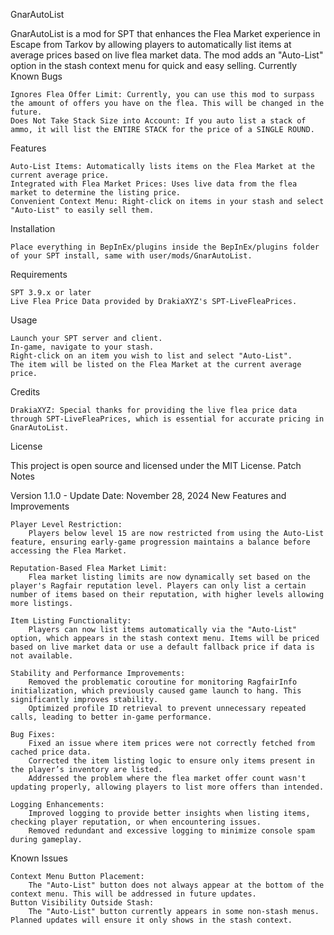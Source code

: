 GnarAutoList

GnarAutoList is a mod for SPT that enhances the Flea Market experience in Escape from Tarkov by allowing players to automatically list items at average prices based on live flea market data. The mod adds an "Auto-List" option in the stash context menu for quick and easy selling.
Currently Known Bugs

    Ignores Flea Offer Limit: Currently, you can use this mod to surpass the amount of offers you have on the flea. This will be changed in the future.
    Does Not Take Stack Size into Account: If you auto list a stack of ammo, it will list the ENTIRE STACK for the price of a SINGLE ROUND.

Features

    Auto-List Items: Automatically lists items on the Flea Market at the current average price.
    Integrated with Flea Market Prices: Uses live data from the flea market to determine the listing price.
    Convenient Context Menu: Right-click on items in your stash and select "Auto-List" to easily sell them.

Installation

    Place everything in BepInEx/plugins inside the BepInEx/plugins folder of your SPT install, same with user/mods/GnarAutoList.

Requirements

    SPT 3.9.x or later
    Live Flea Price Data provided by DrakiaXYZ's SPT-LiveFleaPrices.

Usage

    Launch your SPT server and client.
    In-game, navigate to your stash.
    Right-click on an item you wish to list and select "Auto-List".
    The item will be listed on the Flea Market at the current average price.

Credits

    DrakiaXYZ: Special thanks for providing the live flea price data through SPT-LiveFleaPrices, which is essential for accurate pricing in GnarAutoList.

License

This project is open source and licensed under the MIT License.
Patch Notes

Version 1.1.0 - Update Date: November 28, 2024
New Features and Improvements

    Player Level Restriction:
        Players below level 15 are now restricted from using the Auto-List feature, ensuring early-game progression maintains a balance before accessing the Flea Market.

    Reputation-Based Flea Market Limit:
        Flea market listing limits are now dynamically set based on the player's Ragfair reputation level. Players can only list a certain number of items based on their reputation, with higher levels allowing more listings.

    Item Listing Functionality:
        Players can now list items automatically via the "Auto-List" option, which appears in the stash context menu. Items will be priced based on live market data or use a default fallback price if data is not available.

    Stability and Performance Improvements:
        Removed the problematic coroutine for monitoring RagfairInfo initialization, which previously caused game launch to hang. This significantly improves stability.
        Optimized profile ID retrieval to prevent unnecessary repeated calls, leading to better in-game performance.

    Bug Fixes:
        Fixed an issue where item prices were not correctly fetched from cached price data.
        Corrected the item listing logic to ensure only items present in the player’s inventory are listed.
        Addressed the problem where the flea market offer count wasn't updating properly, allowing players to list more offers than intended.

    Logging Enhancements:
        Improved logging to provide better insights when listing items, checking player reputation, or when encountering issues.
        Removed redundant and excessive logging to minimize console spam during gameplay.

Known Issues

    Context Menu Button Placement:
        The "Auto-List" button does not always appear at the bottom of the context menu. This will be addressed in future updates.
    Button Visibility Outside Stash:
        The "Auto-List" button currently appears in some non-stash menus. Planned updates will ensure it only shows in the stash context.



